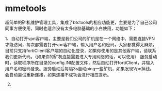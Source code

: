 # mmetools
超简单的矿机维护管理工具，集成了btctools的相应功能更，主要是为了自己公司同事方便使用，同时也适合没有太多电脑基础的小白使用，功能如下：

1、自动打开vpn客户端，主要是我们公司的矿机是在一个网络中，需要连接VPN才能访问，每次都需要打开vpn客户端，输入用户名和密码，大家都觉得太麻烦。目前只支持fortiClient客户端的自动化登录，如果你使用的是其他客户端，请联系我们更新代码。（如果你的矿机连接需要进入专用网络的话，可以使用）
服务启动时，读取程序所在目录的config.INI配置文件，然后自动打开fortiClient，并输入用户名和密码登录。服务启动后每隔3s自动ping一些矿机，如果发现Vpn掉线，会自动尝试重新连接，如果连接不成功会进行相应提示。

2.


